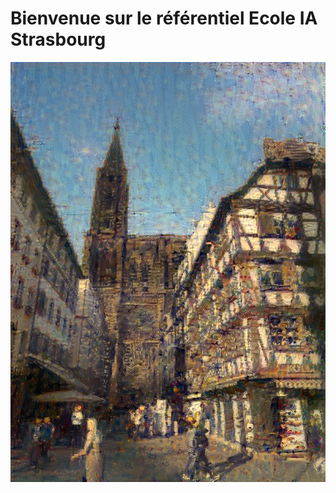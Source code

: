 # Bienvenue sur le référentiel Ecole IA Strasbourg

<img src="https://raw.githubusercontent.com/rbizoi/Ecole-IA-Strasbourg/master/images/style_transfer_result_at_iteration_19.png" width="512">
